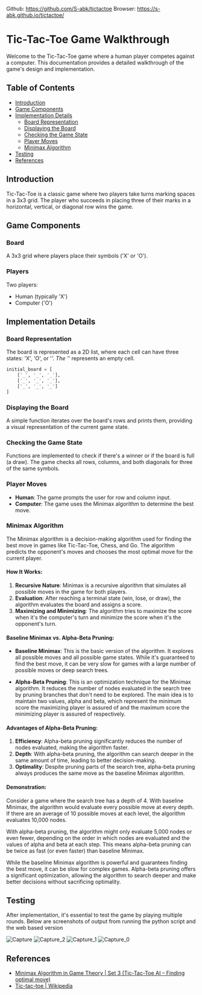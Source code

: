 Github: https://github.com/S-abk/tictactoe
Browser: https://s-abk.github.io/tictactoe/
# Tic-Tac-Toe Game Walkthrough

Welcome to the Tic-Tac-Toe game where a human player competes against a computer. This documentation provides a detailed walkthrough of the game's design and implementation.

## Table of Contents

- [Introduction](#introduction)
- [Game Components](#game-components)
- [Implementation Details](#implementation-details)
  - [Board Representation](#board-representation)
  - [Displaying the Board](#displaying-the-board)
  - [Checking the Game State](#checking-the-game-state)
  - [Player Moves](#player-moves)
  - [Minimax Algorithm](#minimax-algorithm)
- [Testing](#testing)
- [References](#references)

## Introduction

Tic-Tac-Toe is a classic game where two players take turns marking spaces in a 3x3 grid. The player who succeeds in placing three of their marks in a horizontal, vertical, or diagonal row wins the game.

## Game Components

### Board

A 3x3 grid where players place their symbols ('X' or 'O').

### Players

Two players:
- Human (typically 'X')
- Computer ('O')

## Implementation Details

### Board Representation

The board is represented as a 2D list, where each cell can have three states: 'X', 'O', or '_'. The '_' represents an empty cell.

```python
initial_board = [
    ['_', '_', '_'],
    ['_', '_', '_'],
    ['_', '_', '_']
]
```

### Displaying the Board

A simple function iterates over the board's rows and prints them, providing a visual representation of the current game state.

### Checking the Game State

Functions are implemented to check if there's a winner or if the board is full (a draw). The game checks all rows, columns, and both diagonals for three of the same symbols.

### Player Moves

- **Human**: The game prompts the user for row and column input.
- **Computer**: The game uses the Minimax algorithm to determine the best move.

### Minimax Algorithm

The Minimax algorithm is a decision-making algorithm used for finding the best move in games like Tic-Tac-Toe, Chess, and Go. The algorithm predicts the opponent's moves and chooses the most optimal move for the current player.

#### How It Works:

1. **Recursive Nature**: Minimax is a recursive algorithm that simulates all possible moves in the game for both players.
2. **Evaluation**: After reaching a terminal state (win, lose, or draw), the algorithm evaluates the board and assigns a score.
3. **Maximizing and Minimizing**: The algorithm tries to maximize the score when it's the computer's turn and minimize the score when it's the opponent's turn.

#### Baseline Minimax vs. Alpha-Beta Pruning:

- **Baseline Minimax**: This is the basic version of the algorithm. It explores all possible moves and all possible game states. While it's guaranteed to find the best move, it can be very slow for games with a large number of possible moves or deep search trees.

- **Alpha-Beta Pruning**: This is an optimization technique for the Minimax algorithm. It reduces the number of nodes evaluated in the search tree by pruning branches that don't need to be explored. The main idea is to maintain two values, alpha and beta, which represent the minimum score the maximizing player is assured of and the maximum score the minimizing player is assured of respectively.

#### Advantages of Alpha-Beta Pruning:

1. **Efficiency**: Alpha-beta pruning significantly reduces the number of nodes evaluated, making the algorithm faster.
2. **Depth**: With alpha-beta pruning, the algorithm can search deeper in the same amount of time, leading to better decision-making.
3. **Optimality**: Despite pruning parts of the search tree, alpha-beta pruning always produces the same move as the baseline Minimax algorithm.

#### Demonstration:

Consider a game where the search tree has a depth of 4. With baseline Minimax, the algorithm would evaluate every possible move at every depth. If there are an average of 10 possible moves at each level, the algorithm evaluates 10,000 nodes.

With alpha-beta pruning, the algorithm might only evaluate 5,000 nodes or even fewer, depending on the order in which nodes are evaluated and the values of alpha and beta at each step. This means alpha-beta pruning can be twice as fast (or even faster) than baseline Minimax.

While the baseline Minimax algorithm is powerful and guarantees finding the best move, it can be slow for complex games. Alpha-beta pruning offers a significant optimization, allowing the algorithm to search deeper and make better decisions without sacrificing optimality.


## Testing

After implementation, it's essential to test the game by playing multiple rounds. Below are screenshots of output from running the python script and the web based version

![Capture](https://github.com/S-abk/tictactoe/assets/117982032/1015da56-25dd-4f77-b01f-3f210919d313)
![Capture_2](https://github.com/S-abk/tictactoe/assets/117982032/a77035de-7341-45f6-a0b5-210519a6b47d)
![Capture_1](https://github.com/S-abk/tictactoe/assets/117982032/a5079207-d253-45cf-a53d-99b9c54c8fcf)
![Capture_0](https://github.com/S-abk/tictactoe/assets/117982032/3adfdd32-340e-4505-83cb-33fc458b230b)

## References

- [Minimax Algorithm in Game Theory | Set 3 (Tic-Tac-Toe AI – Finding optimal move)](https://www.geeksforgeeks.org/minimax-algorithm-in-game-theory-set-3-tic-tac-toe-ai-finding-optimal-move/)
- [Tic-tac-toe | Wikipedia](https://en.wikipedia.org/wiki/Tic-tac-toe)

